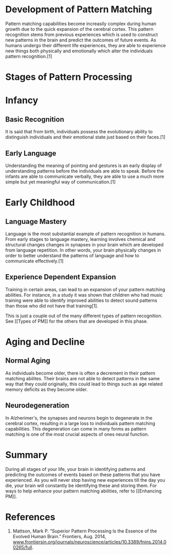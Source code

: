 # Development of Pattern Matching

Pattern matching capabilities become increasily complex during human growth due to the quick expansion of the cerebral cortex.  This pattern recognition stems from previous experiences which is used to construct new patterns in the brain and predict the outcomes of future events.  As humans undergo their different life experiences, they are able to experience new things both physically and emotionally which alter the individuals pattern recognition.[1]

# Stages of Pattern Processing 

# Infancy

## Basic Recognition
It is said that from birth, individuals possess the evolutionary ability to distinguish individuals and their emotional state just based on their faces.[1]

## Early Language
Understanding the meaning of pointing and gestures is an early display of understanding patterns before the individuals are able to speak.  Before the infants are able to communicate verbally, they are able to use a much more simple but yet meaningful way of communication.[1]

# Early Childhood

## Language Mastery
Language is the most substantial example of pattern recognition in humans.  From early stages to language mastery, learning involves chemical and structural changes changes in synapses in your brain which are developed from language repetition.  In other words, your brain physically changes in order to better understand the patterns of language and how to communicate effectively.[1]

## Experience Dependent Expansion
Training in certain areas, can lead to an expansion of your pattern matching abilities.  For instance, in a study it was shown that children who had music training were able to identify improved abilities to detect sound patterns than those who did not have that training[1].  

This is just a couple out of the many different types of pattern recognition.  See [[Types of PM]] for the others that are developed in this phase.  

# Aging and Decline

## Normal Aging
As individuals become older, there is often a decrement in their pattern matching abilites.  Their brains are not able to detect patterns in the same way that they could originally, this could lead to things such as age related memory deficits as they become older.

## Neurodegeneration
In Alzherimer's, the synapses and neurons begin to degenerate in the cerebral cortex, resulting in a large loss to individuals pattern matching capabilities.  This degeneration can come in many forms as pattern matching is one of the most crucial aspects of ones neural function.  

# Summary
During all stages of your life, your brain in identifying patterns and predicting the outcomes of events based on these patterns that you have experienced.  As you will never stop having new experiences till the day you die, your brain will constantly be identifying these and storing them.  For ways to help enhance your pattern matching abilities, refer to [[Enhancing PM]].  

# References
1. Mattson, Mark P. “Superior Pattern Processing Is the Essence of the Evolved Human Brain.” Frontiers, Aug. 2014, www.frontiersin.org/journals/neuroscience/articles/10.3389/fnins.2014.00265/full. 